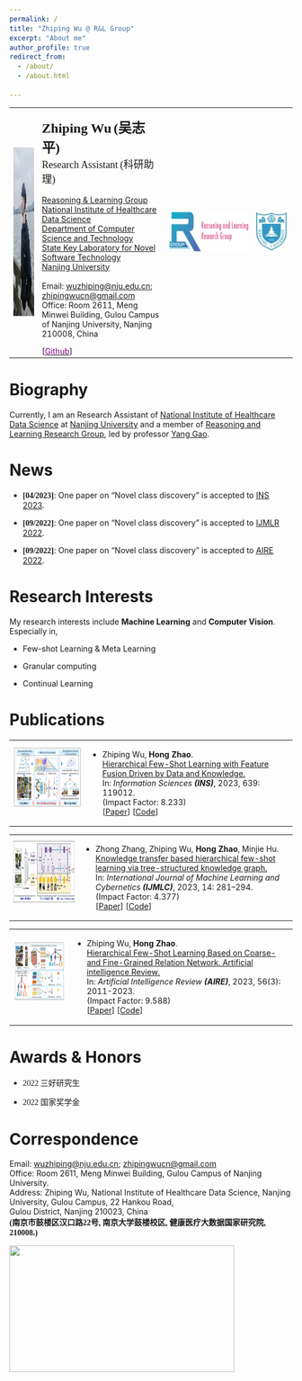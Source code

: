 ```yaml
---
permalink: /
title: "Zhiping Wu @ R&L Group"
excerpt: "About me"
author_profile: true
redirect_from: 
  - /about/
  - /about.html

---
```


<table class="imgtable"><tbody><tr>
<td>
<a href="/images/git_wzp.jpg"><img src="/images/git_wzp.jpg" alt="/images/wzp.jpg" width="440px" height="300px">
</a></td>
<td align="left"><p><b><font size="+2" face="Times New Roman">Zhiping Wu</font> <font size="+2" face="华文楷体">(吴志平)</font></b><br>
<font size="+1" face="Times New Roman">Research Assistant</font> <font size="+1" face="华文楷体">(科研助理)</font><br><br>
<a href="https://cs.nju.edu.cn/rl/index_eng.htm">Reasoning & Learning Group</a><br>
<a href="https://hcdata.nju.edu.cn/">National Institute of Healthcare Data Science</a> <br>
<a href="http://cs.nju.edu.cn/">Department of Computer Science and Technology</a> <br>
<a href="http://keysoftlab.nju.edu.cn/site/ndjsjx/">State Key Laboratory for Novel Software Technology</a> <br>
<a href="http://www.nju.edu.cn/">Nanjing University</a><br><br>
Email: <a href="mailto:wuzhiping@nju.edu.cn">wuzhiping@nju.edu.cn</a>; <a href="mailto:zhipingwucn@gmail.com">zhipingwucn@gmail.com</a><br>
Office: Room 2611, Meng Minwei Building, Gulou Campus of Nanjing University, Nanjing 210008, China</p>
<!--
[<a href="https://scholar.google.com/citations?user=K-kC4yYAAAAJ&hl=zh-CN&authuser=1"><span style="color:purple">Google Scholar</span></a>]
-->
[<a href="https://github.com/woodszp"><span style="color:purple">Github</span></a>]
<!--
[<a href="https://github.com/RL-VIG"><span style="color:purple">Github-VIG</span></a>]
-->
</td>

<td align="top" width="144">
<a href="http://cs.nju.edu.cn/rl/index_eng.htm" target="_blank">
<img height="70" src="/images/rlgroup.jpg" width="236" border="0"></a></td>
<td align="top" width="58"><a href="http://www.nju.edu.cn/" target="_blank">
<img height="70" src="/images/nju.jpg" width="58" border="0"></a></td>


</tr>

</tbody></table>

Biography
======
<p>
Currently, I am an Research Assistant of <a href="http://cs.nju.edu.cn/" target="_blank">National Institute of Healthcare Data Science</a> at <a href="http://www.nju.edu.cn/" target="_blank">Nanjing University</a> and a member of <a href="https://cs.nju.edu.cn/rl/" target="_blank">Reasoning and Learning Research Group</a>, led by professor <a href="https://cs.nju.edu.cn/gaoyang">Yang Gao</a>.<br>

<!--
<span class="norm"><br class="style1"></span>I received my Ph.D. degree in <a href="http://cs.nju.edu.cn/" target="_blank">Department of Computer Science and Technology</a> in December 2019 from <a href="https://www.nju.edu.cn/EN/">Nanjing University</a>.
-->
</p>


News
======
<ul>
<li><p><b><font face="Times New Roman">[04/2023]</font></b>: One paper on “Novel class discovery” is accepted to <a href="https://cvpr2023.thecvf.com/">INS 2023</a>.</p>
</li>
<li><p><b><font face="Times New Roman">[09/2022]</font></b>: One paper on “Novel class discovery” is accepted to <a href="https://cvpr2023.thecvf.com/">IJMLR 2022</a>.</p>
</li>
<li><p><b><font face="Times New Roman">[09/2022]</font></b>: One paper on “Novel class discovery” is accepted to <a href="https://cvpr2023.thecvf.com/">AIRE 2022</a>.</p>
</li>
</ul>

Research Interests
======
<p>My research interests include <b>Machine Learning</b> and <b>Computer Vision</b>. Especially in,</p>
<ul>
<li><p>Few-shot Learning & Meta Learning</p>
</li>
<li><p>Granular computing</p>
</li>
<li><p>Continual Learning</p>
</li>
</ul>

Publications
======
<table class="imgtable"><tbody><tr><td>
<img src="/images/paperimg/2023_INS_ZhipingWu.png" alt="HFFDK" width="220px" height="110px">&nbsp;</td>
<td align="left"><ul>
<li><p>Zhiping Wu, <b>Hong Zhao</b>.<br>
 <a href="https://www.sciencedirect.com/science/article/pii/S0020025523005972">Hierarchical Few-Shot Learning with Feature Fusion Driven by Data and Knowledge.</a><br>
 In: <em>Information Sciences <b>(INS)</b></em>, 2023, 639: 119012. <br> 
 (Impact Factor: 8.233) <br>
 [<a href="/files/2023_INS_ZhipingWu.pdf" download="2023_INS_ZhipingWu.pdf">Paper</a>] [<a href="https://github.com/fhqxa/HFFDK.git">Code</a>]
</p>
</li>
</ul>
</td></tr></tbody></table>

<table class="imgtable"><tbody><tr><td>
<img src="/images/paperimg/2023_IJMLC_ZhipingWu.png" alt="HFKT" width="220px" height="110px">&nbsp;</td>
<td align="left"><ul>
<li><p>Zhong Zhang, Zhiping Wu, <b>Hong Zhao</b>, Minjie Hu.<br>
 <a href="https://link.springer.com/article/10.1007/s13042-022-01640-5">Knowledge transfer based hierarchical few-shot learning via tree-structured knowledge graph.</a><br>
 In: <em>International Journal of Machine Learning and Cybernetics <b>(IJMLC)</b></em>, 2023, 14: 281–294. <br> 
 (Impact Factor: 4.377) <br>
 [<a href="/files/2023_IJMLC_ZhipingWu.pdf" download="2023_IJMLC_ZhipingWu.pdf">Paper</a>] [<a href="https://github.com/fhqxa/HFKT.git">Code</a>]
</p>
</li>
</ul>
</td></tr></tbody></table>

<table class="imgtable"><tbody><tr><td>
<img src="/images/paperimg/2023_AIRE_ZhipingWu.png" alt="HCRN" width="220px" height="110px">&nbsp;</td>
<td align="left"><ul>
<li><p>Zhiping Wu, <b>Hong Zhao</b>.<br>
 <a href="https://link.springer.com/article/10.1007/s10462-022-10223-3">Hierarchical Few-Shot Learning Based on Coarse- and Fine-Grained Relation Network. Artificial intelligence Review.</a><br>
 In: <em>Artificial Intelligence Review <b>(AIRE)</b></em>, 2023, 56(3): 2011-2023. <br> 
 (Impact Factor: 9.588) <br>
 [<a href="/files/2023_AIRE_ZhipingWu.pdf" download="2023_AIRE_ZhipingWu.pdf">Paper</a>] [<a href="https://github.com/fhqxa/HCRN.git">Code</a>]
</p>
</li>
</ul>
</td></tr></tbody></table>


Awards & Honors
======

<ul>
<li><p><font face="华文楷体">2022 三好研究生</font></p>
</li>
<li><p><font face="华文楷体">2022 国家奖学金</font></p>
</li>

<!--
<li><p><font face="华文楷体">2023 福建省优秀硕士论文奖</font></p>
</li>
-->
</ul>


Correspondence
======
<p>Email:
<a href="mailto:wuzhiping@nju.edu.cn">wuzhiping@nju.edu.cn</a>;
<a href="mailto:zhipingwucn@gmail.com">zhipingwucn@gmail.com</a>
<br>
Office:
Room 2611, Meng Minwei Building, Gulou Campus of Nanjing University.<br>
Address:
Zhiping Wu, National Institute of Healthcare Data Science, Nanjing University, Gulou Campus, 22 Hankou Road,<br>
Gulou District, Nanjing 210023, China<br>
<b><font face="华文楷体">(南京市鼓楼区汉口路22号, 南京大学鼓楼校区, 健康医疗大数据国家研究院, 210008.)</font></b></p>

<a href="https://clustrmaps.com/site/1bul3" title="Visit tracker" ><img src="//www.clustrmaps.com/map_v2.png?d=8WUKkTLRxM6TZtL83E1BsaExyxZTl-DJv0JTBSJpHxg&cl=ffffff" width="400px" height="225px" align="center" />
</a>


